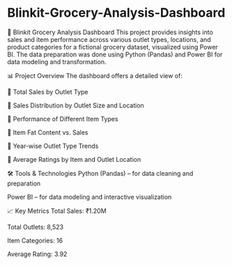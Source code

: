 # Blinkit-Grocery-Analysis-Dashboard
🛒 Blinkit Grocery Analysis Dashboard
This project provides insights into sales and item performance across various outlet types, locations, and product categories for a fictional grocery dataset, visualized using Power BI. The data preparation was done using Python (Pandas) and Power BI for data modeling and transformation.

📊 Project Overview
The dashboard offers a detailed view of:

🔹 Total Sales by Outlet Type

🔹 Sales Distribution by Outlet Size and Location

🔹 Performance of Different Item Types

🔹 Item Fat Content vs. Sales

🔹 Year-wise Outlet Type Trends

🔹 Average Ratings by Item and Outlet Location

🛠 Tools & Technologies
Python (Pandas) – for data cleaning and preparation

Power BI – for data modeling and interactive visualization

📈 Key Metrics
Total Sales: ₹1.20M

Total Outlets: 8,523

Item Categories: 16

Average Rating: 3.92
